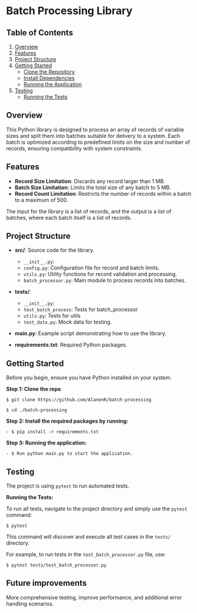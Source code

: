 # Batch Processing Library

## Table of Contents
1. [Overview](#overview)
2. [Features](#features)
3. [Project Structure](#project-structure)
4. [Getting Started](#getting-started)
    - [Clone the Repository](#step-1-clone-the-repo)
    - [Install Dependencies](#step-2-install-the-required-packages)
    - [Running the Application](#step-3-running-the-application)
5. [Testing](#testing)
    - [Running the Tests](#running-the-tests)

## Overview

This Python library is designed to process an array of records of variable sizes and split them into batches suitable for delivery to a system. Each batch is optimized according to predefined limits on the size and number of records, ensuring compatibility with system constraints.

## Features

- **Record Size Limitation**: Discards any record larger than 1 MB.
- **Batch Size Limitation**: Limits the total size of any batch to 5 MB.
- **Record Count Limitation**: Restricts the number of records within a batch to a maximum of 500.

The input for the library is a list of records, and the output is a list of batches, where each batch itself is a list of records.

## Project Structure

- **src/**: Source code for the library.
  - `__init__.py`:
  - `config.py`: Configuration file for record and batch limits.
  - `utils.py`: Utility functions for record validation and processing.
  - `batch_processor.py`: Main module to process records into batches.

- **tests/**: 
  - `__init__.py`:
  - `test_batch_process`: Tests for batch_processor
  - `utils.py`: Tests for utils
  - `test_data.py`: Mock data for testing.

- **main.py**: Example script demonstrating how to use the library.

- **requirements.txt**: Required Python packages.

## Getting Started

Before you begin, ensure you have Python installed on your system.

**Step 1: Clone the repo**

```
$ git clone https://github.com/AlanenR/batch-processing

$ cd ./batch-processing

```

**Step 2: Install the required packages by running:**
  
    - $ pip install -r requirements.txt

**Step 3: Running the application:**

    - $ Run python main.py to start the application.


## Testing

The project is using `pytest` to run automated tests.

**Running the Tests:**

To run all tests, navigate to the project directory and simply use the `pytest` command:

    $ pytest

This command will discover and execute all test cases in the `tests/` directory.

For example, to run tests in the `test_batch_processor.py` file, use:

    $ pytest tests/test_batch_processor.py

## Future improvements

More comprehensive testing, improve performance, and additional error handling scenarios.
